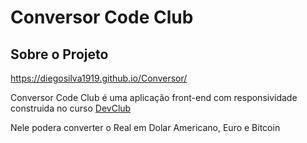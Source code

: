 # Conversor Code Club
## Sobre o Projeto

https://diegosilva1919.github.io/Conversor/

 Conversor Code Club é uma aplicação front-end com responsividade construida no curso [DevClub](https://plataforma.devclub.com.br/auth/login?redirect=/area/produto/item/257041)
 
 Nele podera converter o Real em Dolar Americano, Euro e Bitcoin 
